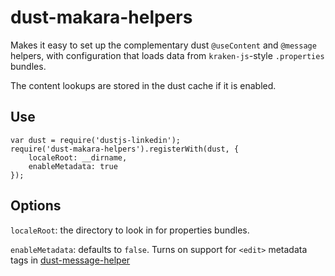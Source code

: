 dust-makara-helpers
===================

Makes it easy to set up the complementary dust `@useContent` and `@message` helpers, with configuration that loads data from `kraken-js`-style `.properties` bundles.

The content lookups are stored in the dust cache if it is enabled.

Use
----

```
var dust = require('dustjs-linkedin');
require('dust-makara-helpers').registerWith(dust, {
    localeRoot: __dirname,
    enableMetadata: true
});
```

Options
-------

`localeRoot`: the directory to look in for properties bundles.

`enableMetadata`: defaults to `false`. Turns on support for `<edit>` metadata tags in [dust-message-helper]

[dust-message-helper]: https://github.com/krakenjs/dust-message-helper
